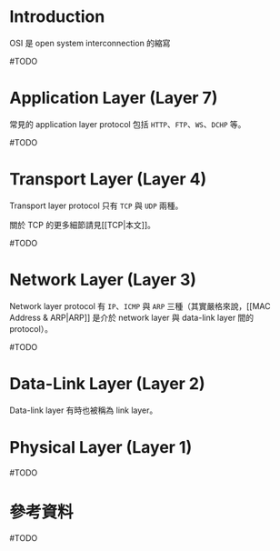 # Introduction

OSI 是 open system interconnection 的縮寫

#TODO

# Application Layer (Layer 7)

常見的 application layer protocol 包括 `HTTP`、`FTP`、`WS`、`DCHP` 等。

#TODO

# Transport Layer (Layer 4)

Transport layer protocol 只有 `TCP` 與 `UDP` 兩種。

關於 TCP 的更多細節請見[[TCP|本文]]。

#TODO

# Network Layer (Layer 3)

Network layer protocol 有 `IP`、`ICMP` 與 `ARP` 三種（其實嚴格來說，[[MAC Address & ARP|ARP]] 是介於 network layer 與 data-link layer 間的 protocol）。

#TODO

# Data-Link Layer (Layer 2)

Data-link layer 有時也被稱為 link layer。

# Physical Layer (Layer 1)

#TODO

# 參考資料

#TODO
